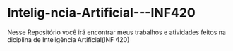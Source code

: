 # Intelig-ncia-Artificial---INF420

Nesse Repositório você irá encontrar meus trabalhos e atividades feitos na diciplina de Inteligência Artificial(INF 420)
